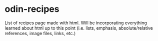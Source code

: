 # odin-recipes
List of recipes page made with html. Will be incorporating everything learned about html up to this point (i.e. lists, emphasis, absolute/relative references, image files, links, etc.)
